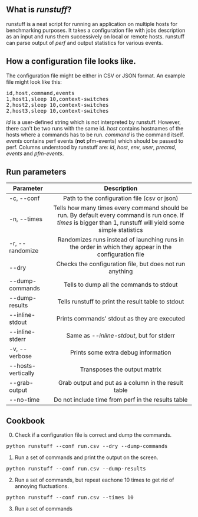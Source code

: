 ## What is *runstuff*?
runstuff is a neat script for running an application on multiple hosts for benchmarking purposes. It takes a configuration file with jobs description as an input and runs them successively on local or remote hosts.
runstuff can parse output of *perf* and output statistics for various events.

## How a configuration file looks like.
The configuration file might be either in CSV or JSON format. An example file might look like this:
<pre>
id,host,command,events
1,host1,sleep 10,context-switches
2,host2,sleep 10,context-switches
2,host3,sleep 10,context-switches
</pre>
*id* is a user-defined string which is not interpreted by runstuff. However, there can't be two runs with the same id. *host* contains hostnames of the hosts where a commands has to be run. *command* is the command itself. *events* contains perf events (**not** pfm-events) which should be passed to perf.
Columns understood by runstuff are: *id*, *host*, *env*, *user*, *precmd*, *events* and *pfm-events*.

## Run parameters

| Parameter        | Description           |
| ------------- |:-------------:|
| -c, --conf      | Path to the configuration file (csv or json) |
| -n, --times    | Tells how many times every command should be run. By default every command is run once. If *times* is bigger than 1, runstuff will yield some simple statistics      |
| -r, --randomize | Randomizes runs instead of launching runs in the order in which they appear in the configuration file |
| --dry | Checks the configuration file, but does not run anything |
| --dump-commands | Tells to dump all the commands to stdout |
| --dump-results | Tells runstuff to print the result table to stdout |
| --inline-stdout | Prints commands' stdout as they are executed |
| --inline-stderr | Same as *--inline-stdout*, but for stderr |
| -v, --verbose | Prints some extra debug information |
| --hosts-vertically | Transposes the output matrix |
| --grab-output | Grab output and put as a column in the result table |
| --no-time | Do not include time from perf in the results table |

## Cookbook
0. Check if a configuration file is correct and dump the commands.
<pre>python runstuff --conf run.csv --dry --dump-commands</pre>
1. Run a set of commands and print the output on the screen.
<pre>python runstuff --conf run.csv --dump-results</pre>
2. Run a set of commands, but repeat eachone 10 times to get rid of annoying fluctuations.
<pre>python runstuff --conf run.csv --times 10</pre>
3. Run a set of commands
